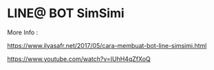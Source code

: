 # LINE@ BOT SimSimi

More Info :

https://www.ilyasafr.net/2017/05/cara-membuat-bot-line-simsimi.html

https://www.youtube.com/watch?v=IUhH4qZfXoQ
